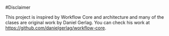﻿
#Disclaimer

This project is inspired by Workflow Core and architecture and many of the clases are original work by Daniel Gerlag.
You can check his work at https://github.com/danielgerlag/workflow-core.







